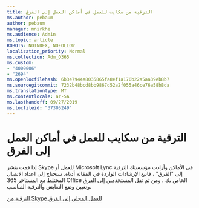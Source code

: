 ```yaml
---
title: الترقية من سكايب للعمل في أماكن العمل إلى الفرق
ms.author: pebaum
author: pebaum
manager: mnirkhe
ms.audience: Admin
ms.topic: article
ROBOTS: NOINDEX, NOFOLLOW
localization_priority: Normal
ms.collection: Adm_O365
ms.custom:
- "4000006"
- "2694"
ms.openlocfilehash: 6b3e7944a8035865fa8ef1a170b22a5aa39eb8b7
ms.sourcegitcommit: 7232b48bcd8bb9867d52a2f055a46ce76a58b8da
ms.translationtype: MT
ms.contentlocale: ar-SA
ms.lasthandoff: 09/27/2019
ms.locfileid: "37305249"
---
```

# <a name="upgrade-from-skype-for-business-on-premises-to-teams"></a>الترقية من سكايب للعمل في أماكن العمل إلى الفرق

إذا قمت بنشر Skype للعمل أو Microsoft Lync في الأماكن وأرادت مؤسستك الترقية إلى "الفرق" ، فاتبع الإرشادات الواردة في المقالة أدناه. ستحتاج إلى اعداد الاتصال المختلط مع المستاجر 365 Office الخاص بك ، ومن ثم نقل المستخدمين إلى الفرق وتعيين وضع التعايش والترقية المناسب. 

[الترقية من Skype للعمل المحلي إلى الفرق](https://docs.microsoft.com/MicrosoftTeams/upgrade-to-teams-execute-skypeforbusinesshybridonprem)

